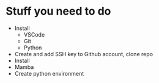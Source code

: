 # Stuff you need to do

- Install
  - VSCode
  - Git
  - Python
- Create and add SSH key to Github account, clone repo
- Install
-   Mamba
- Create python environment
